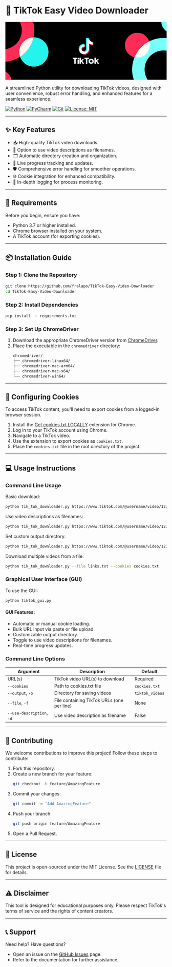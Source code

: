 # 🎵 TikTok Easy Video Downloader

![TikTok Cover](TikTok.png)

A streamlined Python utility for downloading TikTok videos, designed with user convenience, robust error handling, and enhanced features for a seamless experience.

[![Python](https://img.shields.io/badge/python-3670A0?style=for-the-badge&logo=python&logoColor=ffdd54)](https://www.python.org/)
[![PyCharm](https://img.shields.io/badge/pycharm-143?style=for-the-badge&logo=pycharm&logoColor=black&color=green&labelColor=green)](https://www.jetbrains.com/pycharm/)
[![Git](https://img.shields.io/badge/git-F05032?style=for-the-badge&logo=git&logoColor=white)](https://git-scm.com/)
[![License: MIT](https://img.shields.io/badge/License-MIT-yellow.svg?style=for-the-badge)](https://opensource.org/licenses/MIT)

---

## ✨ Key Features

- 📥 High-quality TikTok video downloads.
- 🎯 Option to use video descriptions as filenames.
- 🗂️ Automatic directory creation and organization.
- 🔄 Live progress tracking and updates.
- 🛡️ Comprehensive error handling for smoother operations.
- 🌐 Cookie integration for enhanced compatibility.
- 📝 In-depth logging for process monitoring.

---

## 🚀 Requirements

Before you begin, ensure you have:

- Python 3.7 or higher installed.
- Chrome browser installed on your system.
- A TikTok account (for exporting cookies).

---

## 📦 Installation Guide

### Step 1: Clone the Repository
```bash
git clone https://github.com/fralapo/TikTok-Easy-Video-Downloader
cd TikTok-Easy-Video-Downloader
```

### Step 2: Install Dependencies
```bash
pip install -r requirements.txt
```

### Step 3: Set Up ChromeDriver
1. Download the appropriate ChromeDriver version from [ChromeDriver](https://googlechromelabs.github.io/chrome-for-testing/#stable).
2. Place the executable in the `chromedriver` directory:
   ```
   chromedriver/
   ├── chromedriver-linux64/
   ├── chromedriver-mac-arm64/
   ├── chromedriver-mac-x64/
   └── chromedriver-win64/
   ```

---

## 🔐 Configuring Cookies

To access TikTok content, you'll need to export cookies from a logged-in browser session.

1. Install the [Get cookies.txt LOCALLY]([https://chrome.google.com/webstore/detail/get-cookiestxt/bgaddhkoddajcdgocldbbfleckgcbcid](https://chromewebstore.google.com/detail/get-cookiestxt-locally/cclelndahbckbenkjhflpdbgdldlbecc)) extension for Chrome.
2. Log in to your TikTok account using Chrome.
3. Navigate to a TikTok video.
4. Use the extension to export cookies as `cookies.txt`.
5. Place the `cookies.txt` file in the root directory of the project.

---

## 💻 Usage Instructions

### Command Line Usage

Basic download:
```bash
python tik_tok_downloader.py https://www.tiktok.com/@username/video/1234567890 --cookies cookies.txt
```

Use video descriptions as filenames:
```bash
python tik_tok_downloader.py https://www.tiktok.com/@username/video/1234567890 --use-description --cookies cookies.txt
```

Set custom output directory:
```bash
python tik_tok_downloader.py https://www.tiktok.com/@username/video/1234567890 --output my_videos --cookies cookies.txt
```

Download multiple videos from a file:
```bash
python tik_tok_downloader.py --file links.txt --cookies cookies.txt
```

### Graphical User Interface (GUI)

To use the GUI:
```bash
python tiktok_gui.py
```

#### GUI Features:
- Automatic or manual cookie loading.
- Bulk URL input via paste or file upload.
- Customizable output directory.
- Toggle to use video descriptions for filenames.
- Real-time progress updates.

### Command Line Options

| Argument            | Description                                    | Default          |
|---------------------|------------------------------------------------|------------------|
| URL(s)              | TikTok video URL(s) to download               | Required         |
| `--cookies`         | Path to cookies.txt file                      | `cookies.txt`    |
| `--output`, `-o`    | Directory for saving videos                   | `tiktok_videos`  |
| `--file`, `-f`      | File containing TikTok URLs (one per line)     | None             |
| `--use-description`, `-d` | Use video description as filename       | False            |

---

## 🤝 Contributing

We welcome contributions to improve this project! Follow these steps to contribute:

1. Fork this repository.
2. Create a new branch for your feature:
   ```bash
   git checkout -b feature/AmazingFeature
   ```
3. Commit your changes:
   ```bash
   git commit -m "Add AmazingFeature"
   ```
4. Push your branch:
   ```bash
   git push origin feature/AmazingFeature
   ```
5. Open a Pull Request.

---

## 📝 License

This project is open-sourced under the MIT License. See the [LICENSE](LICENSE) file for details.

---

## ⚠️ Disclaimer

This tool is designed for educational purposes only. Please respect TikTok's terms of service and the rights of content creators.

---

## 📞 Support

Need help? Have questions?

- Open an issue on the [GitHub Issues](https://github.com/fralapo/TikTok-Easy-Video-Downloader/issues) page.
- Refer to the documentation for further assistance.
